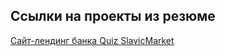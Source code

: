 ## Ссылки на проекты из резюме
<a href="https://github.com/znako/SimpleBank"> Сайт-лендинг банка </a>
<a href="https://github.com/znako/React-Quiz"> Quiz </a>
<a href="https://github.com/znako/SlavicMarket"> SlavicMarket </a>
